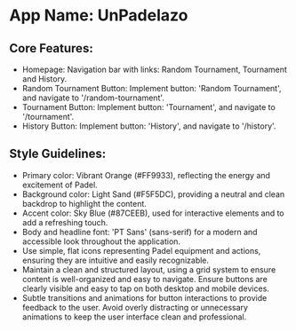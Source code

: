 # **App Name**: UnPadelazo

## Core Features:

- Homepage: Navigation bar with links: Random Tournament, Tournament and History.
- Random Tournament Button: Implement button: 'Random Tournament', and navigate to '/random-tournament'.
- Tournament Button: Implement button: 'Tournament', and navigate to '/tournament'.
- History Button: Implement button: 'History', and navigate to '/history'.

## Style Guidelines:

- Primary color: Vibrant Orange (#FF9933), reflecting the energy and excitement of Padel.
- Background color: Light Sand (#F5F5DC), providing a neutral and clean backdrop to highlight the content.
- Accent color: Sky Blue (#87CEEB), used for interactive elements and to add a refreshing touch.
- Body and headline font: 'PT Sans' (sans-serif) for a modern and accessible look throughout the application.
- Use simple, flat icons representing Padel equipment and actions, ensuring they are intuitive and easily recognizable.
- Maintain a clean and structured layout, using a grid system to ensure content is well-organized and easy to navigate. Ensure buttons are clearly visible and easy to tap on both desktop and mobile devices.
- Subtle transitions and animations for button interactions to provide feedback to the user. Avoid overly distracting or unnecessary animations to keep the user interface clean and professional.